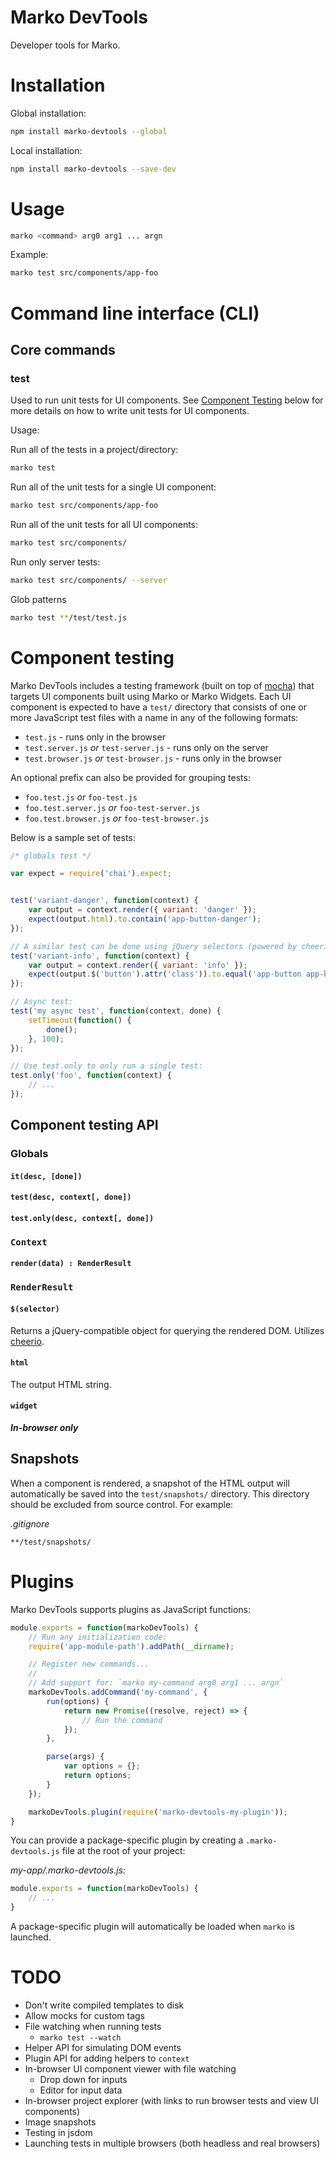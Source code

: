 Marko DevTools
==============

Developer tools for Marko.

# Installation

Global installation:

```bash
npm install marko-devtools --global
```

Local installation:

```bash
npm install marko-devtools --save-dev
```

# Usage

```bash
marko <command> arg0 arg1 ... argn
```

Example:

```bash
marko test src/components/app-foo
```

# Command line interface (CLI)

## Core commands

### test

Used to run unit tests for UI components. See [Component Testing](#ComponentTesting) below for more details on how to write unit tests for UI components.

Usage:

Run all of the tests in a project/directory:

```bash
marko test
```

Run all of the unit tests for a single UI component:

```bash
marko test src/components/app-foo
```

Run all of the unit tests for all UI components:

```bash
marko test src/components/
```

Run only server tests:

```bash
marko test src/components/ --server
```

Glob patterns

```bash
marko test **/test/test.js
```

# Component testing

Marko DevTools includes a testing framework (built on top of [mocha](https://mochajs.org/)) that targets UI components built using Marko or Marko Widgets. Each UI component is expected to have a `test/` directory that consists of one or more JavaScript test files with a name in any of the following formats:

- `test.js` - runs only in the browser
- `test.server.js` _or_ `test-server.js` - runs only on the server
- `test.browser.js` _or_ `test-browser.js` - runs only in the browser

An optional prefix can also be provided for grouping tests:

- `foo.test.js` _or_ `foo-test.js`
- `foo.test.server.js` _or_ `foo-test-server.js`
- `foo.test.browser.js` _or_ `foo-test-browser.js`

Below is a sample set of tests:

```javascript
/* globals test */

var expect = require('chai').expect;


test('variant-danger', function(context) {
    var output = context.render({ variant: 'danger' });
    expect(output.html).to.contain('app-button-danger');
});

// A similar test can be done using jQuery selectors (powered by cheerio):
test('variant-info', function(context) {
    var output = context.render({ variant: 'info' });
    expect(output.$('button').attr('class')).to.equal('app-button app-button-info');
});

// Async test:
test('my async test', function(context, done) {
    setTimeout(function() {
        done();
    }, 100);
});

// Use test.only to only run a single test:
test.only('foo', function(context) {
    // ...
});
```

## Component testing API

### Globals

#### `it(desc, [done])`

#### `test(desc, context[, done])`

#### `test.only(desc, context[, done])`

### `Context`

#### `render(data) : RenderResult`

### `RenderResult`

#### `$(selector)`

Returns a jQuery-compatible object for querying the rendered DOM. Utilizes [cheerio](https://github.com/cheeriojs/cheerio).

#### `html`

The output HTML string.

#### `widget`

***In-browser only***

## Snapshots

When a component is rendered, a snapshot of the HTML output will automatically be saved into the `test/snapshots/` directory. This directory should be excluded from source control. For example:

_.gitignore_

```text
**/test/snapshots/
```

# Plugins

Marko DevTools supports plugins as JavaScript functions:

```javascript
module.exports = function(markoDevTools) {
    // Run any initialization code:
    require('app-module-path').addPath(__dirname);

    // Register new commands...
    //
    // Add support for: `marko my-command arg0 arg1 ... argn`
    markoDevTools.addCommand('my-command', {
        run(options) {
            return new Promise((resolve, reject) => {
                // Run the command
            });
        },

        parse(args) {
            var options = {};
            return options;
        }
    });

    markoDevTools.plugin(require('marko-devtools-my-plugin'));
}
```

You can provide a package-specific plugin by creating a `.marko-devtools.js` file at the root of your project:

_my-app/.marko-devtools.js:_

```javascript
module.exports = function(markoDevTools) {
    // ...
}
```

A package-specific plugin will automatically be loaded when `marko` is launched.

# TODO

- Don't write compiled templates to disk
- Allow mocks for custom tags
- File watching when running tests
    - `marko test --watch`
- Helper API for simulating DOM events
- Plugin API for adding helpers to `context`
- In-browser UI component viewer with file watching
    - Drop down for inputs
    - Editor for input data
- In-browser project explorer (with links to run browser tests and view UI components)
- Image snapshots
- Testing in jsdom
- Launching tests in multiple browsers (both headless and real browsers)